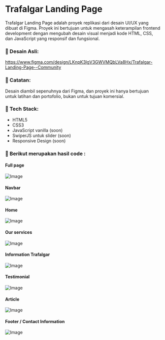 
# Trafalgar Landing Page

Trafalgar Landing Page adalah proyek replikasi dari desain UI/UX yang dibuat di Figma. Proyek ini bertujuan untuk mengasah keterampilan frontend development dengan mengubah desain visual menjadi kode HTML, CSS, dan JavaScript yang responsif dan fungsional.

### 🎨 Desain Asli: 
https://www.figma.com/design/LKnpK3lgV3GWVMQbLVa8Hx/Trafalgar-Landing-Page--Community

### 📌 Catatan:
Desain diambil sepenuhnya dari Figma, dan proyek ini hanya bertujuan untuk latihan dan portofolio, bukan untuk tujuan komersial.

### 🔨 Tech Stack:

- HTML5
- CSS3
- JavaScript vanilla (soon)
- SwiperJS untuk slider (soon)
- Responsive Design (soon)

### 📝 Berikut merupakan hasil code : 

#### Full page
![Image](https://github.com/user-attachments/assets/b42ceb6c-5b91-4079-b4bf-332c537bac7b)

#### Navbar
![Image](https://github.com/user-attachments/assets/1c604c4b-6a1e-4cc1-96fe-a975df9784c6)

#### Home
![Image](https://github.com/user-attachments/assets/0d40217c-51f5-4cbd-b92a-891e8923a4b6)

#### Our services
![Image](https://github.com/user-attachments/assets/a058d8eb-c4fa-4bc3-8ea2-96c9c9319138)

#### Information Trafalgar
![Image](https://github.com/user-attachments/assets/6e6b5f78-ff5d-49ff-a9f7-0ec81733bb4d)

#### Testimonial
![Image](https://github.com/user-attachments/assets/e4fc4088-00cd-4c11-9559-0e9db4127f13)

#### Article
![Image](https://github.com/user-attachments/assets/75b4390e-7c8f-43af-8327-2af4c12ad6c2)

#### Footer / Contact Information
![Image](https://github.com/user-attachments/assets/a6d9d739-9a80-48e4-9425-254a2b3bdde7)


